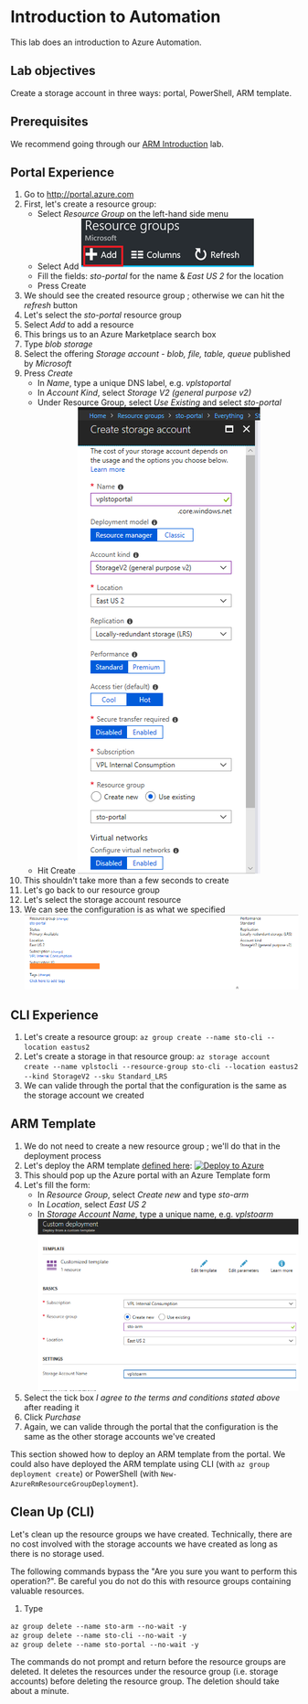# Introduction to Automation

This lab does an introduction to Azure Automation.

## Lab objectives

Create a storage account in three ways:  portal, PowerShell, ARM template.

## Prerequisites

We recommend going through our [ARM Introduction](https://github.com/vplauzon/azure-training/tree/master/arm-intro) lab.

## Portal Experience

1. Go to http://portal.azure.com
1. First, let's create a resource group:
    * Select *Resource Group* on the left-hand side menu
    * Select Add
    ![Add Resource Group](images/add-rg.png)
    * Fill the fields:  *sto-portal* for the name & *East US 2* for the location
    * Press Create
1. We should see the created resource group ; otherwise we can hit the *refresh* button
1. Let's select the *sto-portal* resource group
1. Select *Add* to add a resource
1. This brings us to an Azure Marketplace search box
1. Type *blob storage*
1. Select the offering *Storage account - blob, file, table, queue* published by *Microsoft*
1. Press *Create*
    * In *Name*, type a unique DNS label, e.g. *vplstoportal*
    * In *Account Kind*, select *Storage V2 (general purpose v2)*
    * Under Resource Group, select *Use Existing* and select *sto-portal*
    * Hit Create
    ![Create storage account](images/portal-storage.png)
1. This shouldn't take more than a few seconds to create
1. Let's go back to our resource group
1. Let's select the storage account resource
1. We can see the configuration is as what we specified
![Storage Configuration](images/portal-config.png)

## CLI Experience

1. Let's create a resource group:
`az group create --name sto-cli --location eastus2`
1. Let's create a storage in that resource group:
`az storage account create --name vplstocli --resource-group sto-cli --location eastus2 --kind StorageV2 --sku Standard_LRS`
1. We can valide through the portal that the configuration is the same as the storage account we created

## ARM Template

1. We do not need to create a new resource group ; we'll do that in the deployment process
1. Let's deploy the ARM template [defined here](https://github.com/vplauzon/azure-training/blob/master/automation-intro/storage-arm-template.json):
[![Deploy to Azure](http://azuredeploy.net/deploybutton.png)](https://portal.azure.com/#create/Microsoft.Template/uri/https%3A%2F%2Fraw.githubusercontent.com%2Fvplauzon%2Fazure-training%2Fmaster%2Fautomation-intro%2Fstorage-arm-template.json)
1. This should pop up the Azure portal with an Azure Template form
1. Let's fill the form:
    * In *Resource Group*, select *Create new* and type *sto-arm*
    * In *Location*, select *East US 2*
    * In *Storage Account Name*, type a unique name, e.g. *vplstoarm*
    ![ARM Template Form](images/portal-arm.png)
1. Select the tick box *I agree to the terms and conditions stated above* after reading it
1. Click *Purchase*
1. Again, we can valide through the portal that the configuration is the same as the other storage accounts we've created

This section showed how to deploy an ARM template from the portal.  We could also have deployed the ARM template using CLI (with `az group deployment create`) or PowerShell (with `New-AzureRmResourceGroupDeployment`).

## Clean Up (CLI)

Let's clean up the resource groups we have created.  Technically, there are no cost involved with the storage accounts we have created as long as there is no storage used.

The following commands bypass the "Are you sure you want to perform this operation?".  Be careful you do not do this with resource groups containing valuable resources.

1.  Type
```
az group delete --name sto-arm --no-wait -y
az group delete --name sto-cli --no-wait -y
az group delete --name sto-portal --no-wait -y
```

The commands do not prompt and return before the resource groups are deleted.  It deletes the resources under the resource group (i.e. storage accounts) before deleting the resource group.  The deletion should take about a minute.
